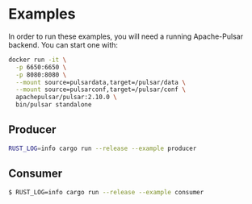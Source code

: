 # Examples

In order to run these examples, you will need a running Apache-Pulsar backend. You can start one with:

```bash
docker run -it \
  -p 6650:6650 \
  -p 8080:8080 \
  --mount source=pulsardata,target=/pulsar/data \
  --mount source=pulsarconf,target=/pulsar/conf \
  apachepulsar/pulsar:2.10.0 \
  bin/pulsar standalone
```

## Producer

```bash
RUST_LOG=info cargo run --release --example producer
```

## Consumer

```bash
$ RUST_LOG=info cargo run --release --example consumer
```
